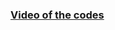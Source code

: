 
<html>
<body>

<h3>



 <a href="https://www.youtube.com/watch?v=1kmL1boglVw">
Video of the codes</a>


<h3>
	</body>
	</html>
